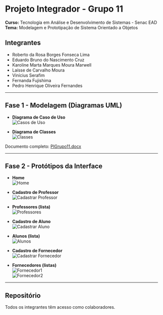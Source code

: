# Projeto Integrador - Grupo 11

**Curso:** Tecnologia em Análise e Desenvolvimento de Sistemas - Senac EAD  
**Tema:** Modelagem e Prototipação de Sistema Orientado a Objetos  

## Integrantes

- Roberto da Rosa Borges Fonseca Lima  
- Eduardo Bruno do Nascimento Cruz  
- Karoline Marta Marques Moura Marwell  
- Laísse de Carvalho Moura  
- Vinícius Serafim  
- Fernanda Fujishima  
- Pedro Henrique Oliveira Fernandes  

---

## Fase 1 - Modelagem (Diagramas UML)

- **Diagrama de Caso de Uso**  
![Casos de Uso](fase1/diagrama_caso_uso.png)

- **Diagrama de Classes**  
![Classes](fase1/diagrama_classe_mer.png)

 Documento completo: [PIGrupo11.docx](fase1/PIGrupo11.docx)

---

## Fase 2 - Protótipos da Interface

- **Home**  
![Home](fase2/prototipos/home.png)

- **Cadastro de Professor**  
![Cadastrar Professor](fase2/prototipos/cadastrar_professor.png)

- **Professores (lista)**  
![Professores](fase2/prototipos/professores.png)

- **Cadastro de Aluno**  
![Cadastrar Aluno](fase2/prototipos/cadastrar_aluno.png)

- **Alunos (lista)**  
![Alunos](fase2/prototipos/aluno.png)

- **Cadastro de Fornecedor**  
![Cadastrar Fornecedor](fase2/prototipos/cadastrar_fornecedor.png)

- **Fornecedores (listas)**  
![Fornecedor1](fase2/prototipos/fornecedor1.png)  
![Fornecedor2](fase2/prototipos/fornecedor2.png)

---

## Repositório

Todos os integrantes têm acesso como colaboradores.  
